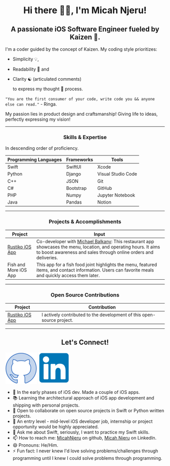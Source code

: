 <h1 align="center"> Hi there 👋🏾, I'm Micah Njeru!</h1>

<h2 align="center">A passionate iOS Software Engineer fueled by Kaizen 🚀.</h2>

I'm a coder guided by the concept of Kaizen. My coding style prioritizes: 
- Simplicity 💡,
- Readability 📖 and
- Clarity ☯️ (articulated comments)
  
  to express my thought 💭 process. 

`"You are the first consumer of your code, write code you && anyone else can read."` - Ringa.

My passion lies in product design and craftsmanship! Giving life to ideas, perfectly expressing my vision!

----------------------------

### <h3 align="center">Skills & Expertise</h3>
In descending order of proficiency. 

| Programming Languages | Frameworks | Tools |
| --------------------- | ------------- | ------------- |
| Swift | SwiftUI | Xcode |
| Python | Django | Visual Studio Code |
| C++ | JSON | Git |
| C# | Bootstrap | GitHub |
| PHP | Numpy | Jupyter Notebook | 
| Java | Pandas | Notion |

-----------------------------

### <h3 align="center">Projects & Accomplishments</h3>
| Project | Input |
| -------- | --------- |
| [Rustiko iOS App](https://github.com/michbalkany/Rustiko) | Co-developer with [Michael Balkany](https://github.com/michbalkany): This restaurant app showcases the menu, location, and operating hours. It aims to boost awareness and sales through online orders and deliveries.|
| Fish and More iOS App | This app for a fish food joint highlights the menu, featured items, and contact information. Users can favorite meals and quickly access them later. |

-----------------------------

### <h3 align="center">Open Source Contributions</h3>
| Project | Contribution |
| ----- | ---- |
| [Rustiko iOS App](https://github.com/michbalkany/Rustiko) | I actively contributed to the development of this open-source project. |

-----------------------------

## <h2 align="center">Let's Connect!</h3>
[![GitHub](https://github.com/MicahNjeru/Readme-Images/blob/main/pngs/Resized/GitHub.png)](https://github.com/MicahNjeru)
[![LinkedIn](https://github.com/MicahNjeru/Readme-Images/blob/main/pngs/Resized/LinkedIn.png)](https://www.linkedin.com/in/micah-njeru/)

<!--
**MicahNjeru/MicahNjeru** is a ✨ _special_ ✨ repository because its `README.md` (this file) appears on your GitHub profile.

Here are some ideas to get you started:

- 🔭 Currently woriking on ... 
- 🌱 I’m currently learning ...
- 👯 I’m looking to collaborate on ...
- 🤔 I’m looking for help with ...
- 💬 Ask me about ...
- 📫 How to reach me: ...
- 😄 Pronouns: ...
- ⚡ Fun fact: ...
-->
- 🌱 In the early phases of iOS dev. Made a couple of iOS apps. 
- 📚 Learning the architectural approach of iOS app development and shipping with personal projects.
- 👯 Open to collaborate on open source projects in Swift or Python written projects.
- 🤔 An entry level - mid-level iOS developer job, internship or project opportunity would be highly appreciated. 
- 💬 Ask me about Swift, seriously, I want to practice my Swift skills. 
- 📫 How to reach me: [MicahNjeru](https://github.com/MicahNjeru) on github, [Micah Njeru](https://www.linkedin.com/in/micah-njeru/) on LinkedIn.
- 😄 Pronouns: He/Him.
- ⚡ Fun fact: I never knew I'd love solving problems/challenges through programming until I knew I could solve problems through programming.
